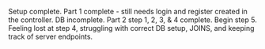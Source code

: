 Setup complete. 
Part 1 complete - still needs login and register created in the controller. DB incomplete.
Part 2 step 1, 2, 3, & 4 complete. 
Begin step 5. Feeling lost at step 4, struggling with correct DB setup, JOINS, and keeping track of server endpoints.